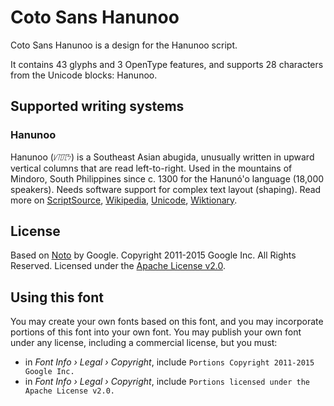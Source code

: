 
# Coto Sans Hanunoo

Coto Sans Hanunoo is a design for the Hanunoo script.

It contains 43 glyphs and 3 OpenType features, and supports 28 characters from the Unicode blocks: Hanunoo.


## Supported writing systems


### Hanunoo

Hanunoo (ᜱᜨᜳᜨᜳᜢ) is a Southeast Asian abugida, unusually written in upward vertical columns that are read left-to-right. Used in the mountains of Mindoro, South Philippines since c. 1300 for the Hanunó'o language (18,000 speakers). Needs software support for complex text layout (shaping). Read more on [ScriptSource](https://scriptsource.org/scr/Hano), [Wikipedia](https://en.wikipedia.org/wiki/ISO_15924:Hano), [Unicode](https://www.unicode.org/versions/Unicode13.0.0/ch17.pdf#G26437), [Wiktionary](https://en.wiktionary.org/wiki/Category:Hanunoo_script).


## License

Based on [Noto](https://github.com/notofonts) by Google. Copyright 2011-2015 Google Inc. All Rights Reserved. Licensed under the [Apache License v2.0](https://www.apache.org/licenses/LICENSE-2.0.txt).

## Using this font

You may create your own fonts based on this font, and you may incorporate portions of this font into your own font. You may publish your own font under any license, including a commercial license, but you must:

- in _Font Info › Legal › Copyright_, include `Portions Copyright 2011-2015 Google Inc.`
- in _Font Info › Legal › Copyright_, include `Portions licensed under the Apache License v2.0.`
